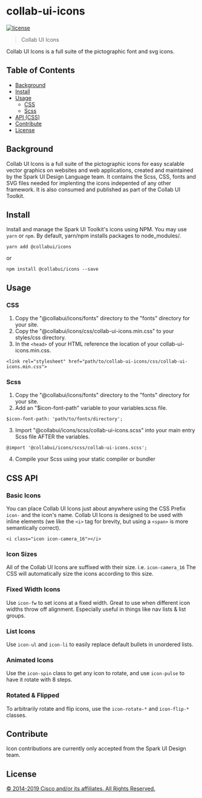 # collab-ui-icons

[![license](https://img.shields.io/github/license/ciscospark/react-ciscospark.svg)](https://github.com/ciscospark/react-ciscospark/blob/master/LICENSE)

> Collab UI Icons

Collab UI Icons is a full suite of the pictographic font and svg icons.

## Table of Contents

- [Background](#background)
- [Install](#install)
- [Usage](#usage)
    - [CSS](#css)
    - [Scss](#scss)
- [API (CSS)](#api)
- [Contribute](#contribute)
- [License](#license)


## Background

Collab UI Icons is a full suite of the pictographic icons for easy scalable vector graphics on websites and web applications, created and maintained by the Spark UI Design Language team. It contains the Scss, CSS, fonts and SVG files needed for implenting the icons indepented of any other framework. It is also consumed and published as part of the Collab UI Toolkit.

## Install

Install and manage the Spark UI Toolkit's icons using NPM. You may use `yarn` or `npm`. By default, yarn/npm installs packages to node_modules/.

`yarn add @collabui/icons`

or

`npm install @collabui/icons --save`

## Usage


### CSS

1. Copy the "@collabui/icons/fonts" directory to the "fonts" directory for your site.
2. Copy the "@collabui/icons/css/collab-ui-icons.min.css" to your styles/css directory.
3. In the `<head>` of your HTML reference the location of your collab-ui-icons.min.css.

  `<link rel="stylesheet" href="path/to/collab-ui-icons/css/collab-ui-icons.min.css">`


### Scss
1. Copy the "@collabui/icons/fonts" directory to the "fonts" directory for your site.
2. Add an "$icon-font-path" variable to your variables.scss file.

`$icon-font-path: 'path/to/fonts/directory';`

3. Import "@collabui/icons/scss/collab-ui-icons.scss" into your main entry Scss file AFTER the variables.

`@import '@collabui/icons/scss/collab-ui-icons.scss';`

4. Compile your Scss using your static compiler or bundler


## CSS API

### Basic Icons

You can place Collab UI Icons just about anywhere using the CSS Prefix `icon-` and the icon's name. Collab UI Icons is designed to be used with inline elements (we like the `<i>` tag for brevity, but using a `<span>` is more semantically correct).

`<i class="icon icon-camera_16"></i>`

### Icon Sizes

All of the Collab UI Icons are suffixed with their size. i.e. `icon-camera_16` The CSS will automatically size the icons according to this size.

### Fixed Width Icons

Use `icon-fw` to set icons at a fixed width. Great to use when different icon widths throw off alignment. Especially useful in things like nav lists & list groups.

### List Icons

Use `icon-ul` and `icon-li` to easily replace default bullets in unordered lists.

### Animated Icons

Use the `icon-spin` class to get any icon to rotate, and use `icon-pulse` to have it rotate with 8 steps.

### Rotated & Flipped

To arbitrarily rotate and flip icons, use the `icon-rotate-*` and `icon-flip-*` classes.

## Contribute

Icon contributions are currently only accepted from the Spark UI Design team.

## License

[© 2014-2019 Cisco and/or its affiliates. All Rights Reserved.](../LICENSE)
